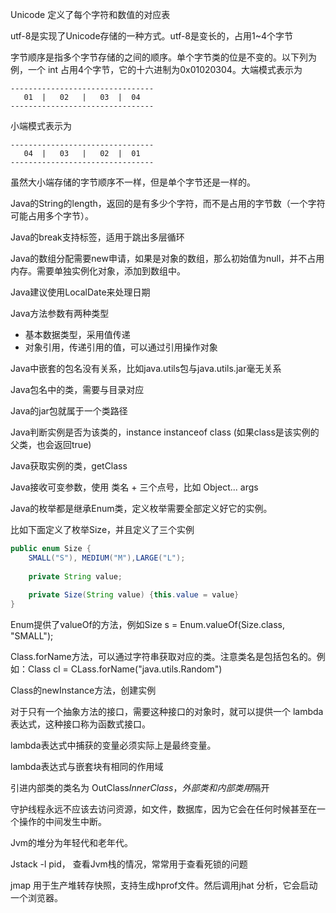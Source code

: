 

Unicode 定义了每个字符和数值的对应表

utf-8是实现了Unicode存储的一种方式。utf-8是变长的，占用1~4个字节

字节顺序是指多个字节存储的之间的顺序。单个字节类的位是不变的。以下列为例，一个 int 占用4个字节，它的十六进制为0x01020304。大端模式表示为 

```shell
--------------------------------
   01  |   02   |   03  |  04
--------------------------------
```

小端模式表示为

```shell
--------------------------------
   04  |   03   |   02  |  01
--------------------------------
```

虽然大小端存储的字节顺序不一样，但是单个字节还是一样的。



Java的String的length，返回的是有多少个字符，而不是占用的字节数（一个字符可能占用多个字节）。

Java的break支持标签，适用于跳出多层循环

Java的数组分配需要new申请，如果是对象的数组，那么初始值为null，并不占用内存。需要单独实例化对象，添加到数组中。

Java建议使用LocalDate来处理日期

Java方法参数有两种类型

* 基本数据类型，采用值传递
* 对象引用，传递引用的值，可以通过引用操作对象

Java中嵌套的包名没有关系，比如java.utils包与java.utils.jar毫无关系

Java包名中的类，需要与目录对应

Java的jar包就属于一个类路径

Java判断实例是否为该类的，instance instanceof class  (如果class是该实例的父类，也会返回true)

Java获取实例的类，getClass

Java接收可变参数，使用 类名 + 三个点号，比如 Object... args

Java的枚举都是继承Enum类，定义枚举需要全部定义好它的实例。

比如下面定义了枚举Size，并且定义了三个实例

```java
public enum Size {
    SMALL("S"), MEDIUM("M"),LARGE("L");
    
    private String value;
    
    private Size(String value) {this.value = value}
}
```

Enum提供了valueOf的方法，例如Size s = Enum.valueOf(Size.class, "SMALL");

Class.forName方法，可以通过字符串获取对应的类。注意类名是包括包名的。例如：Class cl = CLass.forName("java.utils.Random")

Class的newInstance方法，创建实例

 



对于只有一个抽象方法的接口，需要这种接口的对象时，就可以提供一个 lambda 表达式，这种接口称为函数式接口。

lambda表达式中捕获的变量必须实际上是最终变量。

lambda表达式与嵌套块有相同的作用域

引进内部类的类名为 OutClass$InnerClass，外部类和内部类用$隔开



守护线程永远不应该去访问资源，如文件，数据库，因为它会在任何时候甚至在一个操作的中间发生中断。



Jvm的堆分为年轻代和老年代。

Jstack -l pid， 查看Jvm栈的情况，常常用于查看死锁的问题

jmap 用于生产堆转存快照，支持生成hprof文件。然后调用jhat 分析，它会启动一个浏览器。